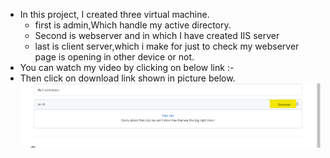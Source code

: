 * In this project, I created three virtual machine.
    * first is admin,Which handle my active directory.
    * Second is webserver and in which I have created IIS server
    * last is client server,which i make for just to check my webserver page is opening in other device or not.
* You can watch my video by clicking on below link :-
* Then click on download link shown in picture below.
![](Video/download.png)